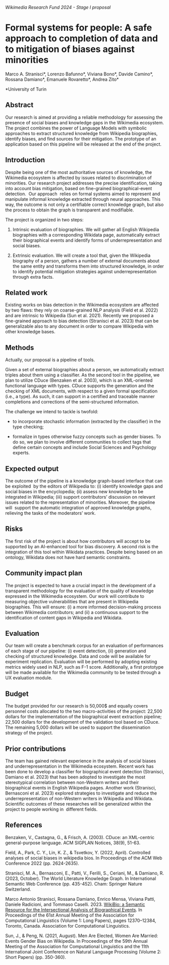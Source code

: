 *Wikimedia Research Fund 2024 - Stage I proposal*



# Formal systems for people: A safe approach to completion of data and to mitigation of biases against minorities

Marco A. Stranisci*, Lorenzo Bafunno*, Viviana Bono*, Davide Camino*, Rossana Damiano*, Emanuele Rovaretto*, Andrea Zito*

*University of Turin





## Abstract

Our research is aimed at providing a reliable methodology for assessing the presence of social biases and knowledge gaps in the Wikimedia ecosystem. The project combines the power of Language Models with symbolic approaches to extract structured knowledge from Wikipedia biographies, identify biases, and find sources for their mitigation. The prototype of an application based on this pipeline will be released at the end of the project.

## Introduction

Despite being one of the most authoritative sources of knowledge, the Wikimedia ecosystem is affected by issues related to discrimination of minorities. Our research project addresses the precise identification, taking into account bias mitigation, based on fine-grained biographical-event detection.  Our approach  relies on formal systems aimed to represent and  manipulate informal knowledge extracted through neural approaches. This way, the outcome is not only a certifiable correct knowledge graph, but also the process to obtain the graph is transparent and modifiable.

The project is organized in two steps:

1. Intrinsic evaluation of biographies. We will gather all English Wikipedia biographies with a corresponding Wikidata page, automatically extract their biographical events and identify forms of underrepresentation and social biases.

2. Extrinsic evaluation. We will create a tool that, given the Wikipedia biography of a person, gathers a number of external documents about the same entity and transforms them into structured knowledge, in order to identify potential mitigation strategies against underrepresentation through extra facts.

## Related work

Existing works on bias detection in the Wikimedia ecosystem are affected by two flaws: they rely on coarse-grained NLP analysis (Field et al. 2022) and are intrinsic to Wikipedia (Sun et al. 2021). Recently we proposed a fine-grained approach to bias detection (Stranisci et al. 2023) that can be generalizable also to any document in order to compare Wikipedia with other knowledge bases.

## Methods

Actually, our proposal is a pipeline of tools. 

Given a set of external biographies about a person, we automatically extract triples about them using a classifier. As the second tool in the pipeline, we plan to utilize CDuce (Benzaken et al. 2003), which is an XML-oriented functional language with types. CDuce supports the generation and the checking of XML documents, with respect to a given formal specification (i.e., a type). As such, it can support in a certified and traceable manner completions and corrections of the semi-structured information. 

The challenge we intend to tackle is twofold:

- to incorporate stochastic information (extracted by the classifier) in the type checking;

- formalize in types otherwise fuzzy concepts such as gender biases. To do so, we plan to involve different communities to collect tags that define certain concepts and include Social Sciences and Psychology experts.

## Expected output

The outcome of the pipeline is a knowledge graph-based interface that can be exploited  by the editors of Wikipedia to: (i) identify knowledge gaps and social biases in the encyclopedia; (ii) assess new knowledge to be integrated in Wikipedia; (iii) support contributors’ discussion on relevant issues related to the representation of minorities. Moreover, the pipeline will  support the automatic integration of approved knowledge graphs, relieving the tasks of the moderators’ work.

## Risks

The first risk of the project is about how contributors will accept to be supported by an AI-enhanced tool for bias discovery. A second risk is the integration of this tool within Wikidata practices. Despite being based on an ontology, Wikidata does not have hard semantic constraints.

## Community impact plan

The project is expected to have a crucial impact in the development of a transparent methodology for the evaluation of the quality of knowledge expressed in the Wikimedia ecosystem. Our work will contribute to measuring objective vulnerabilities that are present in Wikipedia biographies. This will ensure: (i) a more informed decision-making process between Wikimedia contributors; and (ii) a continuous support to the identification of content gaps in Wikipedia and Wikidata.

## Evaluation

Our team will create a benchmark corpus for an evaluation of performances of each stage of our pipeline: (i) event detection, (ii) generation and checking of structured knowledge. Data and code will be available for experiment replication. Evaluation will be performed by adopting existing metrics widely used in NLP, such as F-1 score. Additionally, a first prototype will be made available for the Wikimedia community to be tested through a UX evaluation module.

## Budget

The budget provided for our research is 50,000$ and equally covers personnel costs allocated to the two macro-activities of the project: 22,500 dollars for the implementation of the biographical event extraction pipeline; 22,500 dollars for the development of the validation tool based on CDuce. The remaining 5,000 dollars will be used to support the dissemination strategy of the project.

## Prior contributions

The team has gained relevant experience in the analysis of social biases and underrepresentation in the Wikimedia ecosystem. Recent work has been done to develop a classifier for biographical event detection (Stranisci, Damiano et al. 2023) that has been adopted to investigate the most stereotypical correlation between non-Western writers and their biographical events in English Wikipedia pages. Another work (Stranisci, Bernasconi et al. 2023) explored strategies to investigate and reduce the underrepresentation of non-Western writers in Wikipedia and Wikidata. Scientific outcomes of these researches will be generalized within the project to people working in  different fields.

## References

Benzaken, V., Castagna, G., & Frisch, A. (2003). CDuce: an XML-centric general-purpose language. ACM SIGPLAN Notices, 38(9), 51-63.

Field, A., Park, C. Y., Lin, K. Z., & Tsvetkov, Y. (2022, April). Controlled analyses of social biases in wikipedia bios. In Proceedings of the ACM Web Conference 2022 (pp. 2624-2635).

Stranisci, M. A., Bernasconi, E., Patti, V., Ferilli, S., Ceriani, M., & Damiano, R. (2023, October). The World Literature Knowledge Graph. In International Semantic Web Conference (pp. 435-452). Cham: Springer Nature Switzerland.

Marco Antonio Stranisci, Rossana Damiano, Enrico Mensa, Viviana Patti, Daniele Radicioni, and Tommaso Caselli. 2023. [WikiBio: a Semantic Resource for the Intersectional Analysis of Biographical Events](https://aclanthology.org/2023.acl-long.691). In Proceedings of the 61st Annual Meeting of the Association for Computational Linguistics (Volume 1: Long Papers), pages 12370–12384, Toronto, Canada. Association for Computational Linguistics.

Sun, J., & Peng, N. (2021, August). Men Are Elected, Women Are Married: Events Gender Bias on Wikipedia. In Proceedings of the 59th Annual Meeting of the Association for Computational Linguistics and the 11th International Joint Conference on Natural Language Processing (Volume 2: Short Papers) (pp. 350-360).
